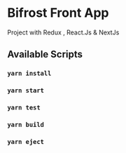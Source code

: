 # Bifrost Front App

Project with Redux , React.Js & NextJs

## Available Scripts

### `yarn install`

### `yarn start`

### `yarn test`

### `yarn build`

### `yarn eject`
